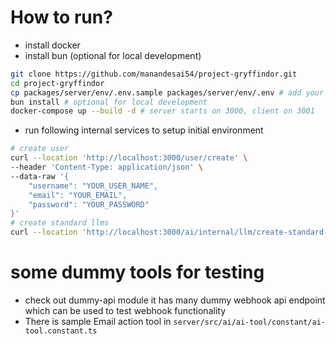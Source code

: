 # How to run?
- install docker
- install bun (optional for local development)
```sh
git clone https://github.com/manandesai54/project-gryffindor.git
cd project-gryffindor
cp packages/server/env/.env.sample packages/server/env/.env # add your env variables here
bun install # optional for local development
docker-compose up --build -d # server starts on 3000, client on 3001
```
- run following internal services to setup initial environment
```sh
# create user
curl --location 'http://localhost:3000/user/create' \
--header 'Content-Type: application/json' \
--data-raw '{
    "username": "YOUR_USER_NAME",
    "email": "YOUR_EMAIL",
    "password": "YOUR_PASSWORD"
}'
# create standard llms
curl --location 'http://localhost:3000/ai/internal/llm/create-standard-llms'
```

# some dummy tools for testing
- check out dummy-api module it has many dummy webhook api endpoint which can be used to test webhook functionality
- There is sample Email action tool in `server/src/ai/ai-tool/constant/ai-tool.constant.ts`
